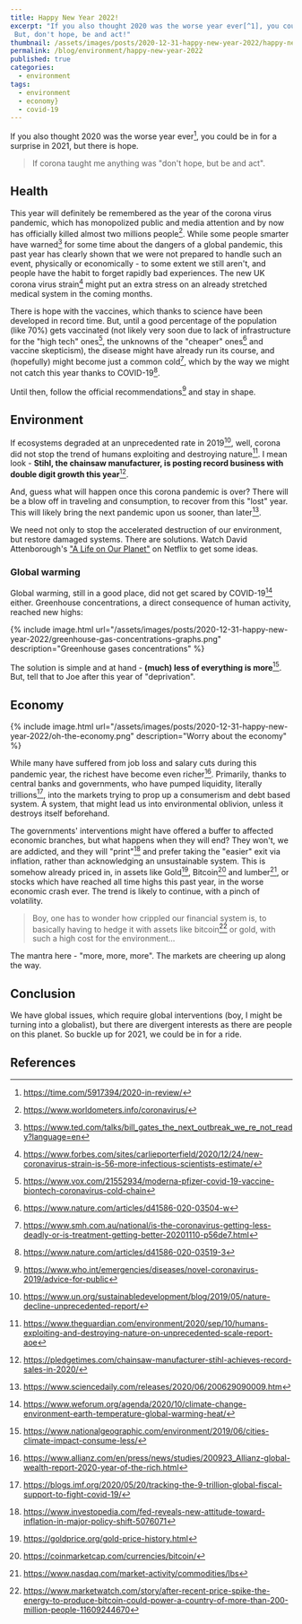 ```yaml
---
title: Happy New Year 2022!
excerpt: "If you also thought 2020 was the worse year ever[^1], you could be in for a surprise in 2021, but there is hope.
 But, don't hope, be and act!"
thumbnail: /assets/images/posts/2020-12-31-happy-new-year-2022/happy-new-year-2022-thumbnail.png  
permalink: /blog/environment/happy-new-year-2022
published: true
categories:
  - environment
tags:
  - environment
  - economy}
  - covid-19
---
```


If you also thought 2020 was the worse year ever[^1], you could be in for a surprise in 2021, but there is hope. 

> If corona taught me anything was "don't hope, but be and act".

[^1]: <https://time.com/5917394/2020-in-review/>

## Health
This year will definitely be remembered as the year of the corona virus pandemic, which has monopolized public and media attention 
and by now has officially killed almost two millions people[^2]. While some people smarter have warned[^3] for some time
 about the dangers of a global pandemic, this past year has clearly shown
that we were not prepared to handle such an event, physically or economically - to some extent we still aren't,
 and people have the habit to forget rapidly bad experiences. The new UK corona virus strain[^4] might put an extra stress
on an already stretched medical system in the coming months. 

There is hope with the vaccines, which thanks to science have been developed in record time.
 But, until a good percentage of the population (like 70%) gets vaccinated
  (not likely very soon due to lack of infrastructure for the "high tech" ones[^5], the unknowns of the "cheaper" ones[^6] and
  vaccine skepticism), the disease might have already run its course, and (hopefully) might become just a common cold[^7],
   which by the way we might not catch this year thanks to COVID-19[^8]. 
  
  Until then, follow the official recommendations[^9] and stay in shape. 
 

[^2]: <https://www.worldometers.info/coronavirus/>
[^3]: <https://www.ted.com/talks/bill_gates_the_next_outbreak_we_re_not_ready?language=en>
[^4]: <https://www.forbes.com/sites/carlieporterfield/2020/12/24/new-coronavirus-strain-is-56-more-infectious-scientists-estimate/>

[^5]: <https://www.vox.com/21552934/moderna-pfizer-covid-19-vaccine-biontech-coronavirus-cold-chain>
[^6]: <https://www.nature.com/articles/d41586-020-03504-w>
[^7]: <https://www.smh.com.au/national/is-the-coronavirus-getting-less-deadly-or-is-treatment-getting-better-20201110-p56de7.html>
[^8]: <https://www.nature.com/articles/d41586-020-03519-3>
[^9]: <https://www.who.int/emergencies/diseases/novel-coronavirus-2019/advice-for-public>


## Environment

If ecosystems degraded at an unprecedented rate in 2019[^10], well, corona did not stop the trend of humans exploiting and destroying nature[^11].
I mean look - **Stihl, the chainsaw manufacturer, is posting record business with double digit growth
this year**[^12]. 

And, guess what will happen once this corona pandemic is over? There will be a blow off in traveling and consumption,
 to recover from this "lost" year. This will likely bring the next pandemic upon us sooner, than later[^13].    

We need not only to stop the accelerated destruction of our environment, but restore damaged systems. There are solutions.
Watch David Attenborough's ["A Life on Our Planet"](https://www.netflix.com/ch-en/title/80216393) on Netflix to get some ideas. 

[^10]: <https://www.un.org/sustainabledevelopment/blog/2019/05/nature-decline-unprecedented-report/>
[^11]: <https://www.theguardian.com/environment/2020/sep/10/humans-exploiting-and-destroying-nature-on-unprecedented-scale-report-aoe>
[^12]: <https://pledgetimes.com/chainsaw-manufacturer-stihl-achieves-record-sales-in-2020/>
[^13]: <https://www.sciencedaily.com/releases/2020/06/200629090009.htm>


### Global warming

Global warming, still in a good place, did not get scared by COVID-19[^14] either. Greenhouse concentrations,
 a direct consequence of human activity, reached new highs:
 
 {% include image.html url="/assets/images/posts/2020-12-31-happy-new-year-2022/greenhouse-gas-concentrations-graphs.png" description="Greenhouse gases concentrations" %}
 
The solution is simple and at hand - **(much) less of everything is more**[^15]. But, tell that to Joe after this year of "deprivation". 
 
 [^14]: <https://www.weforum.org/agenda/2020/10/climate-change-environment-earth-temperature-global-warming-heat/>
 [^15]: <https://www.nationalgeographic.com/environment/2019/06/cities-climate-impact-consume-less/>
 
## Economy

{% include image.html url="/assets/images/posts/2020-12-31-happy-new-year-2022/oh-the-economy.png" description="Worry about the economy" %}

While many have suffered from job loss and salary cuts during this pandemic year, the richest have become even richer[^16].
Primarily, thanks to central banks and governments, who have pumped liquidity, literally trillions[^17], into the markets trying to prop up
 a consumerism and debt based system. A system, that might lead us into environmental oblivion, unless it destroys itself beforehand.  

[^16]: <https://www.allianz.com/en/press/news/studies/200923_Allianz-global-wealth-report-2020-year-of-the-rich.html>
[^17]: <https://blogs.imf.org/2020/05/20/tracking-the-9-trillion-global-fiscal-support-to-fight-covid-19/>

The governments' interventions might have offered a buffer to affected economic branches, but what happens when they will end?
They won't, we are addicted, and they will "print"[^18] and prefer taking the "easier" exit via inflation, rather than
 acknowledging an unsustainable system. This is somehow already priced in, in assets like Gold[^19],
   Bitcoin[^20] and lumber[^21], or stocks which have reached all time highs this past year, in the worse economic crash ever.
    The trend is likely to continue, with a pinch of volatility.

> Boy, one has to wonder how crippled our financial system is, to basically having to hedge it with assets like bitcoin[^22]
> or gold, with such a high cost for the environment... 
 
[^18]: <https://www.investopedia.com/fed-reveals-new-attitude-toward-inflation-in-major-policy-shift-5076071>
[^19]: <https://goldprice.org/gold-price-history.html>
[^20]: <https://coinmarketcap.com/currencies/bitcoin/>
[^21]: <https://www.nasdaq.com/market-activity/commodities/lbs>
[^22]: <https://www.marketwatch.com/story/after-recent-price-spike-the-energy-to-produce-bitcoin-could-power-a-country-of-more-than-200-million-people-11609244670>

 The mantra here - "more, more, more". The markets are cheering up along the way. 

  
## Conclusion
We have global issues, which require global interventions (boy, I might be turning into a globalist), but there are 
divergent interests as there are people on this planet. So buckle up for 2021, we could be in for a ride.

## References
